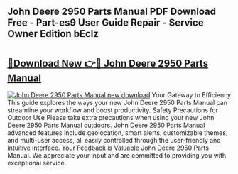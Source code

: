 ## John Deere 2950 Parts Manual PDF Download Free - Part-es9 User Guide Repair - Service Owner Edition bEclz

# <h2><a href="http://bc9239.oget.top/?id=John+Deere+2950+Parts+Manual">🔗Download New 👉🔴 John Deere 2950 Parts Manual</a></h2>

[![John Deere 2950 Parts Manual new download](https://i.imgur.com/5g1atiW.png)](http://bc9239.oget.top/?id=John+Deere+2950+Parts+Manual)
Your Gateway to Efficiency This guide explores the ways your new John Deere 2950 Parts Manual can streamline your workflow and boost productivity. Safety Precautions for Outdoor Use Please take extra precautions when using your new John Deere 2950 Parts Manual outdoors. John Deere 2950 Parts Manual advanced features include geolocation, smart alerts, customizable themes, and multi-user access, all easily controlled through the user-friendly and intuitive interface. Your Feedback is Valuable John Deere 2950 Parts Manual. We appreciate your input and are committed to providing you with exceptional service.
